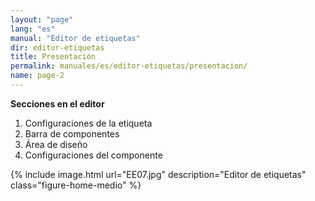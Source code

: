 ```yaml
---
layout: "page"
lang: "es"
manual: "Editor de etiquetas"
dir: editor-etiquetas
title: Presentación
permalink: manuales/es/editor-etiquetas/presentacion/
name: page-2
---
```

**Secciones en el editor**
1.	Configuraciones de la etiqueta
2.	Barra de componentes
3.	Área de diseño
4.	Configuraciones del componente

{% include image.html url="EE07.jpg" description="Editor de etiquetas" class="figure-home-medio" %}
